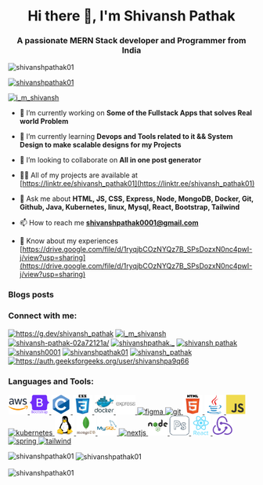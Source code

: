 <h1 align="center">Hi there 👋, I'm Shivansh Pathak</h1>
<h3 align="center">A passionate MERN Stack developer and Programmer from India</h3>

<p align="left"> <img src="https://komarev.com/ghpvc/?username=shivanshpathak01&label=Profile%20views&color=0e75b6&style=flat" alt="shivanshpathak01" /> </p>

<p align="left"> <a href="https://github.com/ryo-ma/github-profile-trophy"><img src="https://github-profile-trophy.vercel.app/?username=shivanshpathak01" alt="shivanshpathak01" /></a> </p>

<p align="left"> <a href="https://twitter.com/i_m_shivansh" target="blank"><img src="https://img.shields.io/twitter/follow/i_m_shivansh?logo=twitter&style=for-the-badge" alt="i_m_shivansh" /></a> </p>

- 🔭 I’m currently working on **Some of the Fullstack Apps that solves Real world Problem**

- 🌱 I’m currently learning **Devops and Tools related to it && System Design to make scalable designs for my Projects**

- 👯 I’m looking to collaborate on **All in one post generator**

- 👨‍💻 All of my projects are available at [https://linktr.ee/shivansh_pathak01](https://linktr.ee/shivansh_pathak01)

- 💬 Ask me about **HTML, JS, CSS, Express, Node, MongoDB, Docker, Git, Github, Java, Kubernetes, linux, Mysql, React, Bootstrap, Tailwind**

- 📫 How to reach me **shivanshpathak0001@gmail.com**

- 📄 Know about my experiences [https://drive.google.com/file/d/1ryqjbCOzNYQz7B_SPsDozxN0nc4pwI-j/view?usp=sharing](https://drive.google.com/file/d/1ryqjbCOzNYQz7B_SPsDozxN0nc4pwI-j/view?usp=sharing)

### Blogs posts
<!-- BLOG-POST-LIST:START -->
<!-- BLOG-POST-LIST:END -->

<h3 align="left">Connect with me:</h3>
<p align="left">
<a href="https://dev.to/https://g.dev/shivansh_pathak" target="blank"><img align="center" src="https://raw.githubusercontent.com/rahuldkjain/github-profile-readme-generator/master/src/images/icons/Social/devto.svg" alt="https://g.dev/shivansh_pathak" height="30" width="40" /></a>
<a href="https://twitter.com/i_m_shivansh" target="blank"><img align="center" src="https://raw.githubusercontent.com/rahuldkjain/github-profile-readme-generator/master/src/images/icons/Social/twitter.svg" alt="i_m_shivansh" height="30" width="40" /></a>
<a href="https://linkedin.com/in/shivansh-pathak-02a72121a/" target="blank"><img align="center" src="https://raw.githubusercontent.com/rahuldkjain/github-profile-readme-generator/master/src/images/icons/Social/linked-in-alt.svg" alt="shivansh-pathak-02a72121a/" height="30" width="40" /></a>
<a href="https://instagram.com/shivanshpathak._" target="blank"><img align="center" src="https://raw.githubusercontent.com/rahuldkjain/github-profile-readme-generator/master/src/images/icons/Social/instagram.svg" alt="shivanshpathak._" height="30" width="40" /></a>
<a href="https://www.youtube.com/c/shivansh pathak" target="blank"><img align="center" src="https://raw.githubusercontent.com/rahuldkjain/github-profile-readme-generator/master/src/images/icons/Social/youtube.svg" alt="shivansh pathak" height="30" width="40" /></a>
<a href="https://www.codechef.com/users/shivansh0001" target="blank"><img align="center" src="https://cdn.jsdelivr.net/npm/simple-icons@3.1.0/icons/codechef.svg" alt="shivansh0001" height="30" width="40" /></a>
<a href="https://www.hackerrank.com/shivanshpathak01" target="blank"><img align="center" src="https://raw.githubusercontent.com/rahuldkjain/github-profile-readme-generator/master/src/images/icons/Social/hackerrank.svg" alt="shivanshpathak01" height="30" width="40" /></a>
<a href="https://www.leetcode.com/shivansh_pathak" target="blank"><img align="center" src="https://raw.githubusercontent.com/rahuldkjain/github-profile-readme-generator/master/src/images/icons/Social/leet-code.svg" alt="shivansh_pathak" height="30" width="40" /></a>
<a href="https://auth.geeksforgeeks.org/user/https://auth.geeksforgeeks.org/user/shivanshpa9q66" target="blank"><img align="center" src="https://raw.githubusercontent.com/rahuldkjain/github-profile-readme-generator/master/src/images/icons/Social/geeks-for-geeks.svg" alt="https://auth.geeksforgeeks.org/user/shivanshpa9q66" height="30" width="40" /></a>
</p>

<h3 align="left">Languages and Tools:</h3>
<p align="left"> <a href="https://aws.amazon.com" target="_blank" rel="noreferrer"> <img src="https://raw.githubusercontent.com/devicons/devicon/master/icons/amazonwebservices/amazonwebservices-original-wordmark.svg" alt="aws" width="40" height="40"/> </a> <a href="https://getbootstrap.com" target="_blank" rel="noreferrer"> <img src="https://raw.githubusercontent.com/devicons/devicon/master/icons/bootstrap/bootstrap-plain-wordmark.svg" alt="bootstrap" width="40" height="40"/> </a> <a href="https://www.cprogramming.com/" target="_blank" rel="noreferrer"> <img src="https://raw.githubusercontent.com/devicons/devicon/master/icons/c/c-original.svg" alt="c" width="40" height="40"/> </a> <a href="https://www.w3schools.com/css/" target="_blank" rel="noreferrer"> <img src="https://raw.githubusercontent.com/devicons/devicon/master/icons/css3/css3-original-wordmark.svg" alt="css3" width="40" height="40"/> </a> <a href="https://www.docker.com/" target="_blank" rel="noreferrer"> <img src="https://raw.githubusercontent.com/devicons/devicon/master/icons/docker/docker-original-wordmark.svg" alt="docker" width="40" height="40"/> </a> <a href="https://expressjs.com" target="_blank" rel="noreferrer"> <img src="https://raw.githubusercontent.com/devicons/devicon/master/icons/express/express-original-wordmark.svg" alt="express" width="40" height="40"/> </a> <a href="https://www.figma.com/" target="_blank" rel="noreferrer"> <img src="https://www.vectorlogo.zone/logos/figma/figma-icon.svg" alt="figma" width="40" height="40"/> </a> <a href="https://git-scm.com/" target="_blank" rel="noreferrer"> <img src="https://www.vectorlogo.zone/logos/git-scm/git-scm-icon.svg" alt="git" width="40" height="40"/> </a> <a href="https://www.w3.org/html/" target="_blank" rel="noreferrer"> <img src="https://raw.githubusercontent.com/devicons/devicon/master/icons/html5/html5-original-wordmark.svg" alt="html5" width="40" height="40"/> </a> <a href="https://www.java.com" target="_blank" rel="noreferrer"> <img src="https://raw.githubusercontent.com/devicons/devicon/master/icons/java/java-original.svg" alt="java" width="40" height="40"/> </a> <a href="https://developer.mozilla.org/en-US/docs/Web/JavaScript" target="_blank" rel="noreferrer"> <img src="https://raw.githubusercontent.com/devicons/devicon/master/icons/javascript/javascript-original.svg" alt="javascript" width="40" height="40"/> </a> <a href="https://kubernetes.io" target="_blank" rel="noreferrer"> <img src="https://www.vectorlogo.zone/logos/kubernetes/kubernetes-icon.svg" alt="kubernetes" width="40" height="40"/> </a> <a href="https://www.linux.org/" target="_blank" rel="noreferrer"> <img src="https://raw.githubusercontent.com/devicons/devicon/master/icons/linux/linux-original.svg" alt="linux" width="40" height="40"/> </a> <a href="https://www.mongodb.com/" target="_blank" rel="noreferrer"> <img src="https://raw.githubusercontent.com/devicons/devicon/master/icons/mongodb/mongodb-original-wordmark.svg" alt="mongodb" width="40" height="40"/> </a> <a href="https://www.mysql.com/" target="_blank" rel="noreferrer"> <img src="https://raw.githubusercontent.com/devicons/devicon/master/icons/mysql/mysql-original-wordmark.svg" alt="mysql" width="40" height="40"/> </a> <a href="https://nextjs.org/" target="_blank" rel="noreferrer"> <img src="https://cdn.worldvectorlogo.com/logos/nextjs-2.svg" alt="nextjs" width="40" height="40"/> </a> <a href="https://nodejs.org" target="_blank" rel="noreferrer"> <img src="https://raw.githubusercontent.com/devicons/devicon/master/icons/nodejs/nodejs-original-wordmark.svg" alt="nodejs" width="40" height="40"/> </a> <a href="https://www.photoshop.com/en" target="_blank" rel="noreferrer"> <img src="https://raw.githubusercontent.com/devicons/devicon/master/icons/photoshop/photoshop-line.svg" alt="photoshop" width="40" height="40"/> </a> <a href="https://reactjs.org/" target="_blank" rel="noreferrer"> <img src="https://raw.githubusercontent.com/devicons/devicon/master/icons/react/react-original-wordmark.svg" alt="react" width="40" height="40"/> </a> <a href="https://redux.js.org" target="_blank" rel="noreferrer"> <img src="https://raw.githubusercontent.com/devicons/devicon/master/icons/redux/redux-original.svg" alt="redux" width="40" height="40"/> </a> <a href="https://spring.io/" target="_blank" rel="noreferrer"> <img src="https://www.vectorlogo.zone/logos/springio/springio-icon.svg" alt="spring" width="40" height="40"/> </a> <a href="https://tailwindcss.com/" target="_blank" rel="noreferrer"> <img src="https://www.vectorlogo.zone/logos/tailwindcss/tailwindcss-icon.svg" alt="tailwind" width="40" height="40"/> </a> </p>

<p><img align="left" src="https://github-readme-stats.vercel.app/api/top-langs?username=shivanshpathak01&show_icons=true&locale=en&layout=compact" alt="shivanshpathak01" /></p>

<p>&nbsp;<img align="center" src="https://github-readme-stats.vercel.app/api?username=shivanshpathak01&show_icons=true&locale=en" alt="shivanshpathak01" /></p>

<p><img align="center" src="https://github-readme-streak-stats.herokuapp.com/?user=shivanshpathak01&" alt="shivanshpathak01" /></p>

